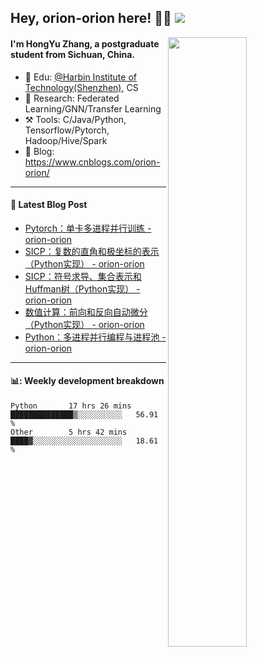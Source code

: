 <!--
 * @Descripttion: 
 * @Version: 1.0
 * @Author: ZhangHongYu
 * @Date: 2022-03-13 11:15:04
 * @LastEditors: ZhangHongYu
 * @LastEditTime: 2022-07-03 14:37:10
-->
## Hey, orion-orion here! 👋🏻  ![](https://komarev.com/ghpvc/?username=orion-orion)


<img align="right" src="https://github-readme-stats.vercel.app/api?username=orion-orion&show_icons=true&hide_border=true" width="50%">

#### I'm HongYu Zhang, a postgraduate student from Sichuan, China.
- 🏫 Edu: [@Harbin Institute of Technology(Shenzhen)](https://www.hitsz.edu.cn/index.html), CS
- 🔭 Research: Federated Learning/GNN/Transfer Learning
- ⚒️ Tools: C/Java/Python, Tensorflow/Pytorch, Hadoop/Hive/Spark
- 📗 Blog: https://www.cnblogs.com/orion-orion/ 

___

#### 📕  Latest Blog Post 
<!-- BLOG-POST-LIST:START -->
- [Pytorch：单卡多进程并行训练 - orion-orion](https://www.cnblogs.com/orion-orion/p/17066473.html)
- [SICP：复数的直角和极坐标的表示（Python实现） - orion-orion](https://www.cnblogs.com/orion-orion/p/17065543.html)
- [SICP：符号求导、集合表示和Huffman树（Python实现） - orion-orion](https://www.cnblogs.com/orion-orion/p/17026000.html)
- [数值计算：前向和反向自动微分（Python实现） - orion-orion](https://www.cnblogs.com/orion-orion/p/17010353.html)
- [Python：多进程并行编程与进程池 - orion-orion](https://www.cnblogs.com/orion-orion/p/16971381.html)
<!-- BLOG-POST-LIST:END -->

____

#### 📊: Weekly development breakdown
<!--START_SECTION:waka-->

```text
Python       17 hrs 26 mins  ██████████████▒░░░░░░░░░░   56.91 %
Other        5 hrs 42 mins   ████▓░░░░░░░░░░░░░░░░░░░░   18.61 %
```

<!--END_SECTION:waka-->













